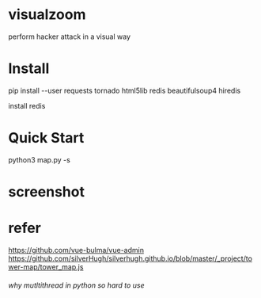 # visualzoom
perform hacker attack in a visual way

# Install

pip install --user requests tornado html5lib redis beautifulsoup4 hiredis

install redis

# Quick Start

python3 map.py -s

# screenshot

# refer

https://github.com/vue-bulma/vue-admin
https://github.com/silverHugh/silverhugh.github.io/blob/master/_project/tower-map/tower_map.js


###### why mutltithread in python so hard to use


